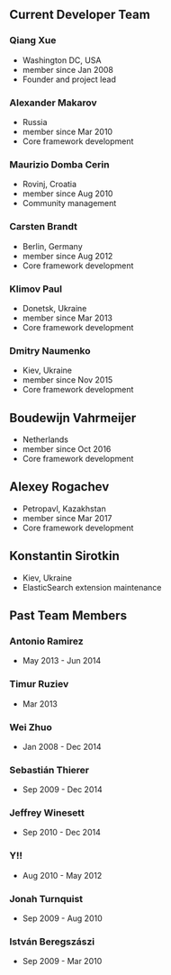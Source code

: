 ## Current Developer Team

### Qiang Xue

- Washington DC, USA
- member since Jan 2008
- Founder and project lead

### Alexander Makarov

- Russia
- member since Mar 2010
- Core framework development

### Maurizio Domba Cerin

- Rovinj, Croatia
- member since Aug 2010
- Community management

### Carsten Brandt

- Berlin, Germany
- member since Aug 2012
- Core framework development

### Klimov Paul

- Donetsk, Ukraine
- member since Mar 2013
- Core framework development

### Dmitry Naumenko

- Kiev, Ukraine
- member since Nov 2015
- Core framework development

## Boudewijn Vahrmeijer

- Netherlands
- member since Oct 2016
- Core framework development

## Alexey Rogachev

- Petropavl, Kazakhstan
- member since Mar 2017
- Core framework development

## Konstantin Sirotkin

- Kiev, Ukraine
- ElasticSearch extension maintenance

## Past Team Members

### Antonio Ramirez

- May 2013 - Jun 2014

### Timur Ruziev

- Mar 2013

### Wei Zhuo

- Jan 2008 - Dec 2014

### Sebastián Thierer

- Sep 2009 - Dec 2014

### Jeffrey Winesett

- Sep 2010 - Dec 2014

### Y!!

- Aug 2010 - May 2012

### Jonah Turnquist

- Sep 2009 - Aug 2010

### István Beregszászi

- Sep 2009 - Mar 2010